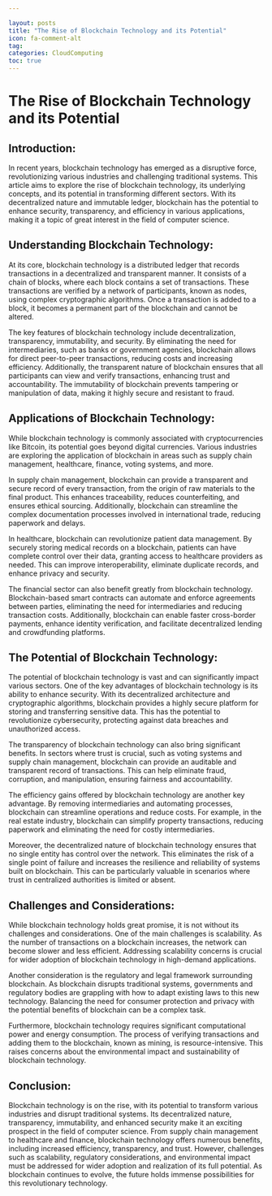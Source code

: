 ```yaml
---

layout: posts
title: "The Rise of Blockchain Technology and its Potential"
icon: fa-comment-alt
tag:      
categories: CloudComputing
toc: true
---
```




# The Rise of Blockchain Technology and its Potential

## Introduction:
In recent years, blockchain technology has emerged as a disruptive force, revolutionizing various industries and challenging traditional systems. This article aims to explore the rise of blockchain technology, its underlying concepts, and its potential in transforming different sectors. With its decentralized nature and immutable ledger, blockchain has the potential to enhance security, transparency, and efficiency in various applications, making it a topic of great interest in the field of computer science.

## Understanding Blockchain Technology:
At its core, blockchain technology is a distributed ledger that records transactions in a decentralized and transparent manner. It consists of a chain of blocks, where each block contains a set of transactions. These transactions are verified by a network of participants, known as nodes, using complex cryptographic algorithms. Once a transaction is added to a block, it becomes a permanent part of the blockchain and cannot be altered.

The key features of blockchain technology include decentralization, transparency, immutability, and security. By eliminating the need for intermediaries, such as banks or government agencies, blockchain allows for direct peer-to-peer transactions, reducing costs and increasing efficiency. Additionally, the transparent nature of blockchain ensures that all participants can view and verify transactions, enhancing trust and accountability. The immutability of blockchain prevents tampering or manipulation of data, making it highly secure and resistant to fraud.

## Applications of Blockchain Technology:
While blockchain technology is commonly associated with cryptocurrencies like Bitcoin, its potential goes beyond digital currencies. Various industries are exploring the application of blockchain in areas such as supply chain management, healthcare, finance, voting systems, and more.

In supply chain management, blockchain can provide a transparent and secure record of every transaction, from the origin of raw materials to the final product. This enhances traceability, reduces counterfeiting, and ensures ethical sourcing. Additionally, blockchain can streamline the complex documentation processes involved in international trade, reducing paperwork and delays.

In healthcare, blockchain can revolutionize patient data management. By securely storing medical records on a blockchain, patients can have complete control over their data, granting access to healthcare providers as needed. This can improve interoperability, eliminate duplicate records, and enhance privacy and security.

The financial sector can also benefit greatly from blockchain technology. Blockchain-based smart contracts can automate and enforce agreements between parties, eliminating the need for intermediaries and reducing transaction costs. Additionally, blockchain can enable faster cross-border payments, enhance identity verification, and facilitate decentralized lending and crowdfunding platforms.

## The Potential of Blockchain Technology:
The potential of blockchain technology is vast and can significantly impact various sectors. One of the key advantages of blockchain technology is its ability to enhance security. With its decentralized architecture and cryptographic algorithms, blockchain provides a highly secure platform for storing and transferring sensitive data. This has the potential to revolutionize cybersecurity, protecting against data breaches and unauthorized access.

The transparency of blockchain technology can also bring significant benefits. In sectors where trust is crucial, such as voting systems and supply chain management, blockchain can provide an auditable and transparent record of transactions. This can help eliminate fraud, corruption, and manipulation, ensuring fairness and accountability.

The efficiency gains offered by blockchain technology are another key advantage. By removing intermediaries and automating processes, blockchain can streamline operations and reduce costs. For example, in the real estate industry, blockchain can simplify property transactions, reducing paperwork and eliminating the need for costly intermediaries.

Moreover, the decentralized nature of blockchain technology ensures that no single entity has control over the network. This eliminates the risk of a single point of failure and increases the resilience and reliability of systems built on blockchain. This can be particularly valuable in scenarios where trust in centralized authorities is limited or absent.

## Challenges and Considerations:
While blockchain technology holds great promise, it is not without its challenges and considerations. One of the main challenges is scalability. As the number of transactions on a blockchain increases, the network can become slower and less efficient. Addressing scalability concerns is crucial for wider adoption of blockchain technology in high-demand applications.

Another consideration is the regulatory and legal framework surrounding blockchain. As blockchain disrupts traditional systems, governments and regulatory bodies are grappling with how to adapt existing laws to this new technology. Balancing the need for consumer protection and privacy with the potential benefits of blockchain can be a complex task.

Furthermore, blockchain technology requires significant computational power and energy consumption. The process of verifying transactions and adding them to the blockchain, known as mining, is resource-intensive. This raises concerns about the environmental impact and sustainability of blockchain technology.

## Conclusion:
Blockchain technology is on the rise, with its potential to transform various industries and disrupt traditional systems. Its decentralized nature, transparency, immutability, and enhanced security make it an exciting prospect in the field of computer science. From supply chain management to healthcare and finance, blockchain technology offers numerous benefits, including increased efficiency, transparency, and trust. However, challenges such as scalability, regulatory considerations, and environmental impact must be addressed for wider adoption and realization of its full potential. As blockchain continues to evolve, the future holds immense possibilities for this revolutionary technology.